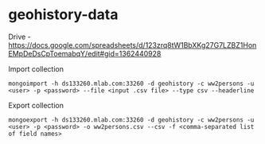 # geohistory-data




Drive - https://docs.google.com/spreadsheets/d/123zrq8tW1BbXKg27G7LZBZ1HonEMpDeDsCpToemabqY/edit#gid=1362440928



Import collection

`mongoimport -h ds133260.mlab.com:33260 -d geohistory -c ww2persons -u <user> -p <password> --file <input .csv file> --type csv --headerline`


Export collection  

`mongoexport -h ds133260.mlab.com:33260 -d geohistory -c ww2persons -u <user> -p <password> -o ww2persons.csv --csv -f <comma-separated list of field names>`